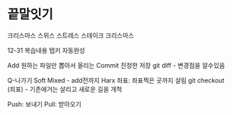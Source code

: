 # 끝말잇기
크리스마스
스위스
스트레스
스테이크
크리스마스

12-31 복습내용
탭키 자동완성

Add 원하는 파일만 뽑아서 올리는
Commit 진정한 저장
git diff - 변경점을 알수있음

Q-나가기
Soft
Mixed - add전까지
Harx 좌표: 좌표찍은 곳까지 살림
git checkout (죄표) - 기존에거는 살리고 새로운 길을 개척

Push: 보내기
Pull: 받아오기
